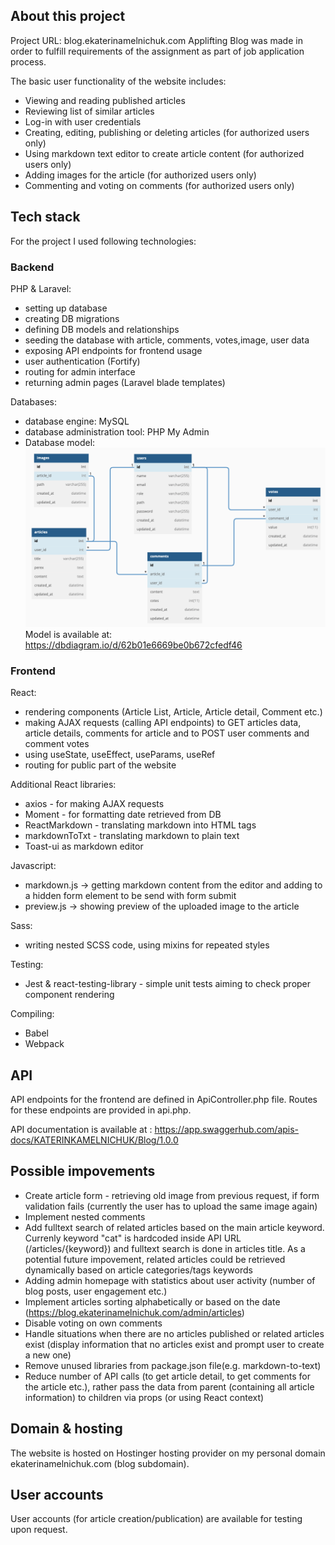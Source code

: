 ## About this project

Project URL: blog.ekaterinamelnichuk.com
Applifting Blog was made in order to fulfill requirements of the assignment as part of job application process.

The basic user functionality of the website includes:

-   Viewing and reading published articles
-   Reviewing list of similar articles
-   Log-in with user credentials
-   Creating, editing, publishing or deleting articles (for authorized users only)
-   Using markdown text editor to create article content (for authorized users only)
-   Adding images for the article (for authorized users only)
-   Commenting and voting on comments (for authorized users only)

## Tech stack

For the project I used following technologies:

### Backend

PHP & Laravel:

-   setting up database
-   creating DB migrations
-   defining DB models and relationships
-   seeding the database with article, comments, votes,image, user data
-   exposing API endpoints for frontend usage
-   user authentication (Fortify)
-   routing for admin interface
-   returning admin pages (Laravel blade templates)

Databases:

-   database engine: MySQL
-   database administration tool: PHP My Admin
-   Database model:
    ![Database model](/public/images/general/db-model.png)
    Model is available at:
    https://dbdiagram.io/d/62b01e6669be0b672cfedf46

### Frontend

React:

-   rendering components (Article List, Article, Article detail, Comment etc.)
-   making AJAX requests (calling API endpoints) to GET articles data, article details, comments for article and to POST user comments and comment votes
-   using useState, useEffect, useParams, useRef
-   routing for public part of the website

Additional React libraries:

-   axios - for making AJAX requests
-   Moment - for formatting date retrieved from DB
-   ReactMarkdown - translating markdown into HTML tags
-   markdownToTxt - translating markdown to plain text
-   Toast-ui as markdown editor

Javascript:

-   markdown.js -> getting markdown content from the editor and adding to a hidden form element to be send with form submit
-   preview.js -> showing preview of the uploaded image to the article

Sass:

-   writing nested SCSS code, using mixins for repeated styles

Testing:

-   Jest & react-testing-library - simple unit tests aiming to check proper component rendering

Compiling:

-   Babel
-   Webpack

## API

API endpoints for the frontend are defined in ApiController.php file. Routes for these endpoints are provided in api.php.

API documentation is available at : https://app.swaggerhub.com/apis-docs/KATERINKAMELNICHUK/Blog/1.0.0

## Possible impovements

-   Create article form - retrieving old image from previous request, if form validation fails (currently the user has to upload the same image again)
-   Implement nested comments
-   Add fulltext search of related articles based on the main article keyword. Currenly keyword "cat" is hardcoded inside API URL (/articles/{keyword}) and fulltext search is done in articles title. As a potential future impovement, related articles could be retrieved dynamically based on article categories/tags keywords
-   Adding admin homepage with statistics about user activity (number of blog posts, user engagement etc.)
-   Implement articles sorting alphabetically or based on the date (https://blog.ekaterinamelnichuk.com/admin/articles)
-   Disable voting on own comments
-   Handle situations when there are no articles published or related articles exist (display information that no articles exist and prompt user to create a new one)
-   Remove unused libraries from package.json file(e.g. markdown-to-text)
-   Reduce number of API calls (to get article detail, to get comments for the article etc.), rather pass the data from parent (containing all article information) to children via props (or using React context)

## Domain & hosting

The website is hosted on Hostinger hosting provider on my personal domain ekaterinamelnichuk.com (blog subdomain).

## User accounts

User accounts (for article creation/publication) are available for testing upon request.
